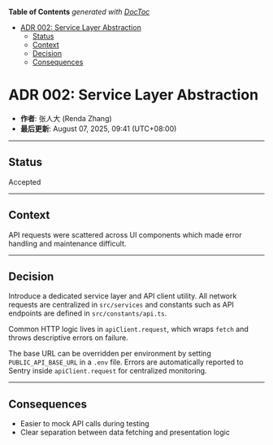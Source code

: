 <!-- START doctoc generated TOC please keep comment here to allow auto update -->
<!-- DON'T EDIT THIS SECTION, INSTEAD RE-RUN doctoc TO UPDATE -->
**Table of Contents**  *generated with [DocToc](https://github.com/thlorenz/doctoc)*

- [ADR 002: Service Layer Abstraction](#adr-002-service-layer-abstraction)
  - [Status](#status)
  - [Context](#context)
  - [Decision](#decision)
  - [Consequences](#consequences)

<!-- END doctoc generated TOC please keep comment here to allow auto update -->

# ADR 002: Service Layer Abstraction

- **作者**: 张人大 (Renda Zhang)
- **最后更新**: August 07, 2025, 09:41 (UTC+08:00)

---

## Status

Accepted

---

## Context

API requests were scattered across UI components which made error handling and maintenance difficult.

---

## Decision

Introduce a dedicated service layer and API client utility. All network requests are centralized in `src/services` and constants such as API endpoints are defined in `src/constants/api.ts`.

Common HTTP logic lives in `apiClient.request`, which wraps `fetch` and throws descriptive errors on failure.

The base URL can be overridden per environment by setting `PUBLIC_API_BASE_URL` in a `.env` file. Errors are automatically reported to Sentry inside `apiClient.request` for centralized monitoring.

---

## Consequences

- Easier to mock API calls during testing
- Clear separation between data fetching and presentation logic
